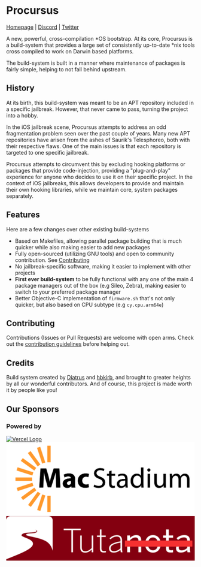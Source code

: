 <!-- markdownlint-disable-file MD041 -->

# Procursus

[Homepage](https://procurs.us/) | [Discord](https://discord.gg/QJDrrAJPDY) | [Twitter](https://twitter.com/procursusteam)

A new, powerful, cross-compilation *OS bootstrap. At its core, Procursus is a build-system that provides a large set of consistently up-to-date \*nix tools cross compiled to work on Darwin based platforms.

The build-system is built in a manner where maintenance of packages is fairly simple, helping to not fall behind upstream.

## History

At its birth, this build-system was meant to be an APT repository included in a specific jailbreak. However, that never came to pass, turning the project into a hobby.

In the iOS jailbreak scene, Procursus attempts to address an odd fragmentation problem seen over the past couple of years. Many new APT repositories have arisen from the ashes of Saurik's Telesphoreo, both with their respective flaws. One of the main issues is that each repository is targeted to one specific jailbreak.

Procursus attempts to circumvent this by excluding hooking platforms or packages that provide code-injection, providing a "plug-and-play" experience for anyone who decides to use it on their specific project. In the context of iOS jailbreaks, this allows developers to provide and maintain their own hooking libraries, while we maintain core, system packages separately.

## Features

Here are a few changes over other existing build-systems

- Based on Makefiles, allowing parallel package building that is much quicker while also making easier to add new packages
- Fully open-sourced (utilizing GNU tools) and open to community contribution. See [Contributing](#contributing)
- No jailbreak-specific software, making it easier to implement with other projects
- **First ever build-system** to be fully functional with any one of the main 4 package managers out of the box (e.g Sileo, Zebra), making easier to switch to your preferred package manager
- Better Objective-C implementation of ``firmware.sh`` that's not only quicker, but also based on CPU subtype (e.g ``cy.cpu.arm64e``)

## Contributing

Contributions (Issues or Pull Requests) are welcome with open arms. Check out the [contribution guidelines](./Contribution.md) before helping out.

## Credits

Build system created by [Diatrus](https://twitter.com/Diatrus) and [hbkirb](https://twitter.com/hbkirb), and brought to greater heights by all our wonderful contributors. And of course, this project is made worth it by people like you!

## Our Sponsors

### Powered by

[![Vercel Logo](https://www.datocms-assets.com/31049/1618983297-powered-by-vercel.svg)](https://vercel.com/?utm_source=procursusteam&utm_campaign=oss) [![MacStadium Logo](./images/MacStadium_Logo.png)](https://www.macstadium.com/) [![Tutanota Logo](./images/tuta_strike_white.png)](https://tuta.com/)
